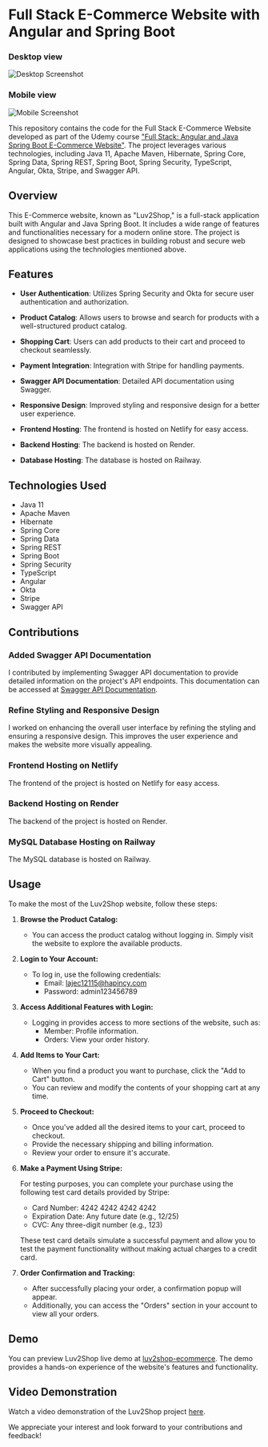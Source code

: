 # Full Stack E-Commerce Website with Angular and Spring Boot

### Desktop view

![Desktop Screenshot](./desktop_screenshot.png)

### Mobile view

![Mobile Screenshot](./mobile_screenshot.png)

This repository contains the code for the Full Stack E-Commerce Website developed as part of the Udemy course ["Full Stack: Angular and Java Spring Boot E-Commerce Website"](https://www.udemy.com/course/full-stack-angular-spring-boot-tutorial/). The project leverages various technologies, including Java 11, Apache Maven, Hibernate, Spring Core, Spring Data, Spring REST, Spring Boot, Spring Security, TypeScript, Angular, Okta, Stripe, and Swagger API.

## Overview

This E-Commerce website, known as "Luv2Shop," is a full-stack application built with Angular and Java Spring Boot. It includes a wide range of features and functionalities necessary for a modern online store. The project is designed to showcase best practices in building robust and secure web applications using the technologies mentioned above.

## Features

- **User Authentication**: Utilizes Spring Security and Okta for secure user authentication and authorization.

- **Product Catalog**: Allows users to browse and search for products with a well-structured product catalog.

- **Shopping Cart**: Users can add products to their cart and proceed to checkout seamlessly.

- **Payment Integration**: Integration with Stripe for handling payments.

- **Swagger API Documentation**: Detailed API documentation using Swagger.

- **Responsive Design**: Improved styling and responsive design for a better user experience.

- **Frontend Hosting**: The frontend is hosted on Netlify for easy access.

- **Backend Hosting**: The backend is hosted on Render.

- **Database Hosting**: The database is hosted on Railway.

## Technologies Used

- Java 11
- Apache Maven
- Hibernate
- Spring Core
- Spring Data
- Spring REST
- Spring Boot
- Spring Security
- TypeScript
- Angular
- Okta
- Stripe
- Swagger API

## Contributions

### Added Swagger API Documentation

I contributed by implementing Swagger API documentation to provide detailed information on the project's API endpoints. This documentation can be accessed at [Swagger API Documentation](https://luv2shop-backend.onrender.com/swagger-ui/index.html).

### Refine Styling and Responsive Design

I worked on enhancing the overall user interface by refining the styling and ensuring a responsive design. This improves the user experience and makes the website more visually appealing.

### Frontend Hosting on Netlify

The frontend of the project is hosted on Netlify for easy access.

### Backend Hosting on Render

The backend of the project is hosted on Render.

### MySQL Database Hosting on Railway

The MySQL database is hosted on Railway.

## Usage

To make the most of the Luv2Shop website, follow these steps:

1. **Browse the Product Catalog:**

   - You can access the product catalog without logging in. Simply visit the website to explore the available products.

2. **Login to Your Account:**

   - To log in, use the following credentials:
     - Email: lajec12115@hapincy.com
     - Password: admin123456789

3. **Access Additional Features with Login:**

   - Logging in provides access to more sections of the website, such as:
     - Member: Profile information.
     - Orders: View your order history.

4. **Add Items to Your Cart:**

   - When you find a product you want to purchase, click the "Add to Cart" button.
   - You can review and modify the contents of your shopping cart at any time.

5. **Proceed to Checkout:**

   - Once you've added all the desired items to your cart, proceed to checkout.
   - Provide the necessary shipping and billing information.
   - Review your order to ensure it's accurate.

6. **Make a Payment Using Stripe:**

   For testing purposes, you can complete your purchase using the following test card details provided by Stripe:

   - Card Number: 4242 4242 4242 4242
   - Expiration Date: Any future date (e.g., 12/25)
   - CVC: Any three-digit number (e.g., 123)

   These test card details simulate a successful payment and allow you to test the payment functionality without making actual charges to a credit card.

7. **Order Confirmation and Tracking:**
   - After successfully placing your order, a confirmation popup will appear.
   - Additionally, you can access the "Orders" section in your account to view all your orders.

## Demo

You can preview Luv2Shop live demo at [luv2shop-ecommerce](https://luv2shop-ecommerce.netlify.app). The demo provides a hands-on experience of the website's features and functionality.

## Video Demonstration

Watch a video demonstration of the Luv2Shop project [here](https://www.youtube.com/watch?v=jLlTbAgyTbQ).

We appreciate your interest and look forward to your contributions and feedback!
